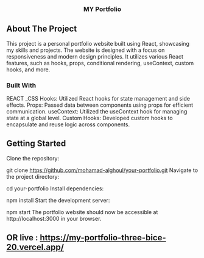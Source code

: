 

<!-- PROJECT LOGO -->

<div align="center">

  <h3 align="center">MY Portfolio</h3>

 
</div>




## About The Project


This project is a personal portfolio website built using React, showcasing my skills and projects. The website is designed with a focus on responsiveness and modern design principles. It utilizes various React features, such as hooks, props, conditional rendering, useContext, custom hooks, and more.




### Built With
REACT _CSS 
Hooks: Utilized React hooks for state management and side effects.
Props: Passed data between components using props for efficient communication.
useContext: Utilized the useContext hook for managing state at a global level.
Custom Hooks: Developed custom hooks to encapsulate and reuse logic across components.



## Getting Started


Clone the repository:


git clone https://github.com/mohamad-alghoul/your-portfolio.git
Navigate to the project directory:


cd your-portfolio
Install dependencies:


npm install
Start the development server:


npm start
The portfolio website should now be accessible at http://localhost:3000 in your browser.


## OR live : https://my-portfolio-three-bice-20.vercel.app/











